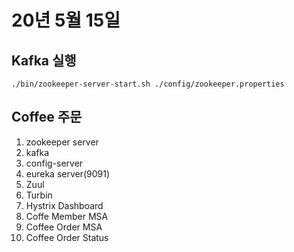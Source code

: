# 20년 5월 15일


## Kafka 실행

```shell
./bin/zookeeper-server-start.sh ./config/zookeeper.properties
```

## Coffee 주문

1. zookeeper server
2. kafka
3. config-server
4. eureka server(9091)
5. Zuul
5. Turbin
6. Hystrix Dashboard
7. Coffe Member MSA
8. Coffee Order MSA
9. Coffee Order Status